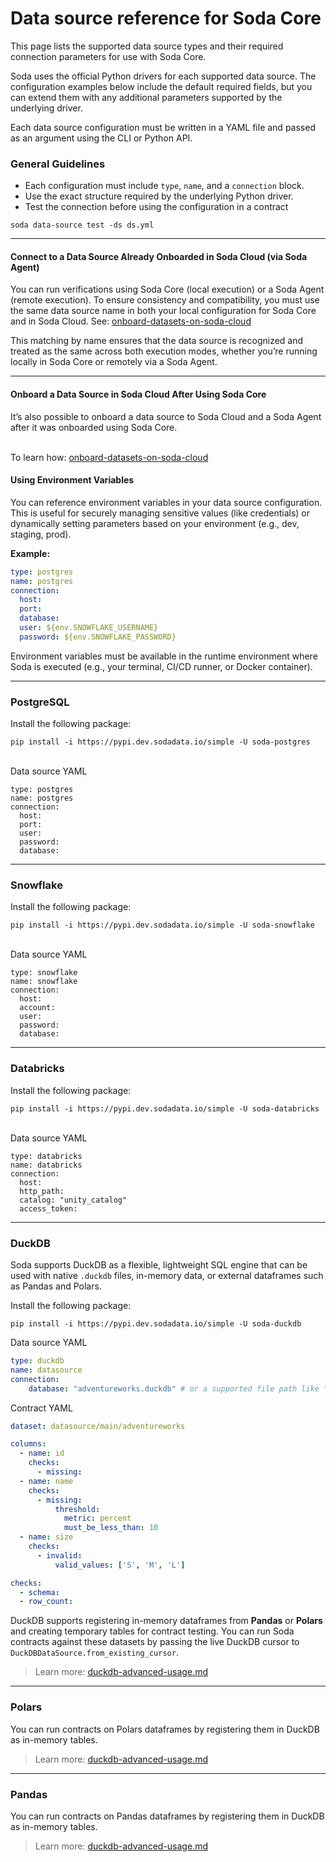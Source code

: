 # Data source reference for Soda Core

This page lists the supported data source types and their required connection parameters for use with Soda Core.

Soda uses the official Python drivers for each supported data source. The configuration examples below include the default required fields, but you can extend them with any additional parameters supported by the underlying driver.

Each data source configuration must be written in a YAML file and passed as an argument using the CLI or Python API.

### General Guidelines

* Each configuration must include `type`, `name`, and a `connection` block.
* Use the exact structure required by the underlying Python driver.
* Test the connection before using the configuration in a contract

```
soda data-source test -ds ds.yml
```

***

#### Connect to a Data Source Already Onboarded in Soda Cloud (via Soda Agent)

You can run verifications using Soda Core (local execution) or a Soda Agent (remote execution). To ensure consistency and compatibility, you must use the same data source name in both your local configuration for Soda Core and in Soda Cloud. See: [onboard-datasets-on-soda-cloud](../../onboard-datasets-on-soda-cloud/ "mention")

This matching by name ensures that the data source is recognized and treated as the same across both execution modes, whether you’re running locally in Soda Core or remotely via a Soda Agent.

***

#### Onboard a Data Source in Soda Cloud After Using Soda Core

It’s also possible to onboard a data source to Soda Cloud and a Soda Agent after it was onboarded using Soda Core.

\
To learn how: [onboard-datasets-on-soda-cloud](../../onboard-datasets-on-soda-cloud/ "mention")



#### Using Environment Variables

You can reference environment variables in your data source configuration. This is useful for securely managing sensitive values (like credentials) or dynamically setting parameters based on your environment (e.g., dev, staging, prod).

**Example:**

```yaml
type: postgres
name: postgres
connection:
  host:
  port:
  database:
  user: ${env.SNOWFLAKE_USERNAME}
  password: ${env.SNOWFLAKE_PASSWORD}
```

Environment variables must be available in the runtime environment where Soda is executed (e.g., your terminal, CI/CD runner, or Docker container).



***

### PostgreSQL

Install the following package:

```
pip install -i https://pypi.dev.sodadata.io/simple -U soda-postgres
```

\
Data source YAML

```
type: postgres
name: postgres
connection:
  host:
  port:
  user:
  password:
  database:
```

***

### Snowflake

Install the following package:

```
pip install -i https://pypi.dev.sodadata.io/simple -U soda-snowflake
```

\
Data source YAML

```
type: snowflake
name: snowflake
connection:
  host:
  account:
  user:
  password:
  database:
```

***

### Databricks

Install the following package:

```
pip install -i https://pypi.dev.sodadata.io/simple -U soda-databricks
```

\
Data source YAML

```
type: databricks
name: databricks
connection:
  host:
  http_path:
  catalog: "unity_catalog"
  access_token:
```

***

### DuckDB

Soda supports DuckDB as a flexible, lightweight SQL engine that can be used with native `.duckdb` files, in-memory data, or external dataframes such as Pandas and Polars.

Install the following package:

```
pip install -i https://pypi.dev.sodadata.io/simple -U soda-duckdb
```

Data source YAML

```yaml
type: duckdb 
name: datasource
connection: 
    database: "adventureworks.duckdb" # or a supported file path like "dim_employee.parquet"
```

Contract YAML

```yaml
dataset: datasource/main/adventureworks

columns:
  - name: id
    checks:
      - missing:
  - name: name
    checks:
      - missing:
          threshold:
            metric: percent
            must_be_less_than: 10
  - name: size
    checks:
      - invalid:
          valid_values: ['S', 'M', 'L']

checks:
  - schema:
  - row_count:


```

DuckDB supports registering in-memory dataframes from **Pandas** or **Polars** and creating temporary tables for contract testing. You can run Soda contracts against these datasets by passing the live DuckDB cursor to `DuckDBDataSource.from_existing_cursor`.&#x20;

> Learn more: [duckdb-advanced-usage.md](duckdb-advanced-usage.md "mention")

***

### Polars

You can run contracts on Polars dataframes by registering them in DuckDB as in-memory tables.

> Learn more: [duckdb-advanced-usage.md](duckdb-advanced-usage.md "mention")

***

### Pandas

You can run contracts on Pandas dataframes by registering them in DuckDB as in-memory tables.

> Learn more: [duckdb-advanced-usage.md](duckdb-advanced-usage.md "mention")
